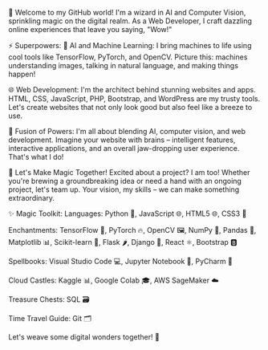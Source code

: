 👋 Welcome to my GitHub world! I'm a wizard in AI and Computer Vision, sprinkling magic on the digital realm. As a Web Developer, I craft dazzling online experiences that leave you saying, "Wow!"

⚡ Superpowers:
🤖 AI and Machine Learning: I bring machines to life using cool tools like TensorFlow, PyTorch, and OpenCV. Picture this: machines understanding images, talking in natural language, and making things happen!

🌐 Web Development: I'm the architect behind stunning websites and apps. HTML, CSS, JavaScript, PHP, Bootstrap, and WordPress are my trusty tools. Let's create websites that not only look good but also feel like a breeze to use.

🚀 Fusion of Powers:
I'm all about blending AI, computer vision, and web development. Imagine your website with brains – intelligent features, interactive applications, and an overall jaw-dropping user experience. That's what I do!

🤝 Let's Make Magic Together!
Excited about a project? I am too! Whether you're brewing a groundbreaking idea or need a hand with an ongoing project, let's team up. Your vision, my skills – we can make something extraordinary.

✨ Magic Toolkit:
Languages:
Python 🐍, JavaScript 🌐, HTML5 🌐, CSS3 🎨

Enchantments:
TensorFlow 🧠, PyTorch 🔥, OpenCV 🖼️, NumPy 🧮, Pandas 🐼, Matplotlib 📊, Scikit-learn 🧠, Flask 🌶️, Django 🎸, React ⚛️, Bootstrap 🅱️

Spellbooks:
Visual Studio Code 💻, Jupyter Notebook 📓, PyCharm 🐍

Cloud Castles:
Kaggle 📊, Google Colab 🎓, AWS SageMaker ☁️

Treasure Chests:
SQL 🗃️

Time Travel Guide:
Git 🗂️

Let's weave some digital wonders together! 🌟

